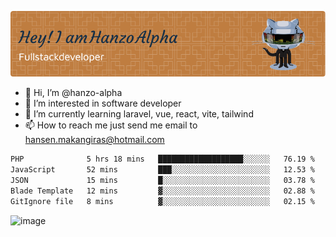 ![Header](./github-header-image.png)

- 👋 Hi, I’m @hanzo-alpha
- 👀 I’m interested in software developer
- 🌱 I’m currently learning laravel, vue, react, vite, tailwind
- 📫 How to reach me just send me email to hansen.makangiras@hotmail.com 

<!---
hanzo-alpha/hanzo-alpha is a ✨ special ✨ repository because its `README.md` (this file) appears on your GitHub profile.
You can click the Preview link to take a look at your changes.
--->

<!--START_SECTION:waka-->

```txt
PHP              5 hrs 18 mins   ███████████████████░░░░░░   76.19 %
JavaScript       52 mins         ███░░░░░░░░░░░░░░░░░░░░░░   12.53 %
JSON             15 mins         █░░░░░░░░░░░░░░░░░░░░░░░░   03.78 %
Blade Template   12 mins         ▓░░░░░░░░░░░░░░░░░░░░░░░░   02.88 %
GitIgnore file   8 mins          ▓░░░░░░░░░░░░░░░░░░░░░░░░   02.15 %
```

<!--END_SECTION:waka-->

![image](https://github.com/hanzo-alpha/hanzo-alpha/assets/111342797/c4bd2977-6123-4017-8652-6e166259b484)

